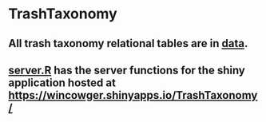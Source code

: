# TrashTaxonomy

## All trash taxonomy relational tables are in [data](data). 

## [server.R](server.R) has the server functions for the shiny application hosted at https://wincowger.shinyapps.io/TrashTaxonomy/

